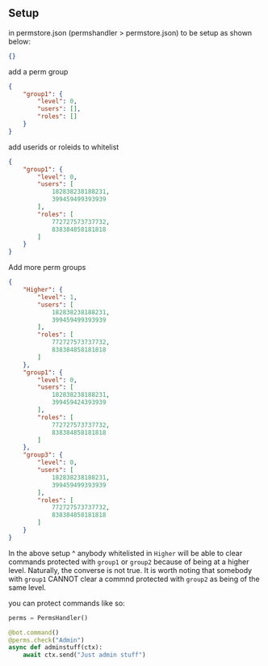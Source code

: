 ## Setup 
in permstore.json (permshandler > permstore.json) to be setup as shown below:
```json
{}
```
add a perm group
```json
{
    "group1": {
        "level": 0,
        "users": [],
        "roles": []
    }
}
```
add userids or roleids to whitelist
```json
{
    "group1": {
        "level": 0,
        "users": [
            182838238188231,
            399459499393939
        ],
        "roles": [
            772727573737732,
            838384858181818
        ]
    }
}
```
Add more perm groups
```json
{
    "Higher": {
        "level": 1,
        "users": [
            182838238188231,
            399459499393939
        ],
        "roles": [
            772727573737732,
            838384858181818
        ]
    },
    "group1": {
        "level": 0,
        "users": [
            182838238188231,
            399459424393939
        ],
        "roles": [
            772727573737732,
            838384858181818
        ]
    },
    "group3": {
        "level": 0,
        "users": [
            182838238188231,
            399459499393939
        ],
        "roles": [
            772727573737732,
            838384858181818
        ]
    }
}
```
In the above setup ^ anybody whitelisted in `Higher` will be able to clear commands protected with `group1` or `group2` because of being at a higher level. Naturally, the converse is not true. It is worth noting that somebody with `group1` CANNOT clear a commnd protected with `group2` as being of the same level.

you can protect commands like so:
```python
perms = PermsHandler()

@bot.command()
@perms.check("Admin")
async def adminstuff(ctx):
    await ctx.send("Just admin stuff")
```
